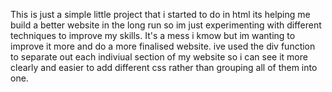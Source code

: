 This is just a simple little project that i started to do in html its helping me build a better website in the long run so im just experimenting with different techniques to improve my skills. It's a mess i kmow but im wanting to improve it more and do a more finalised website.
ive used the div function to separate out each indiviual section of my website so i can see it more clearly and easier to add different css rather than grouping all of them into one.
